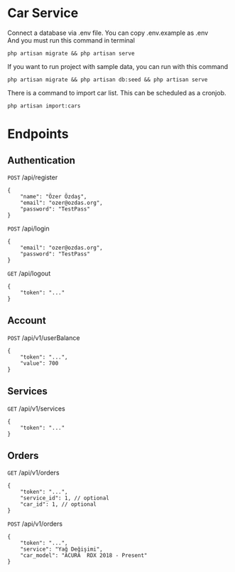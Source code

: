 # Car Service

Connect a database via .env file. You can copy .env.example as .env<br>
And you must run this command in terminal

    php artisan migrate && php artisan serve

If you want to run project with sample data, you can run with this command

    php artisan migrate && php artisan db:seed && php artisan serve

There is a command to import car list. This can be scheduled as a cronjob.

    php artisan import:cars

# Endpoints

## Authentication
`POST` /api/register

    {
        "name": "Özer Özdaş",
        "email": "ozer@ozdas.org",
        "password": "TestPass"
    }

`POST` /api/login

    {
        "email": "ozer@ozdas.org",
        "password": "TestPass"
    }

`GET` /api/logout

    {
        "token": "..."
    }

## Account
`POST` /api/v1/userBalance

    {
        "token": "...",
        "value": 700
    }

## Services
`GET` /api/v1/services

    {
        "token": "..."
    }

## Orders
`GET` /api/v1/orders

    {
        "token": "...",
        "service_id": 1, // optional
        "car_id": 1, // optional
    }

`POST` /api/v1/orders

    {
        "token": "...",
        "service": "Yağ Değişimi",
        "car_model": "ACURA  RDX 2018 - Present"
    }
